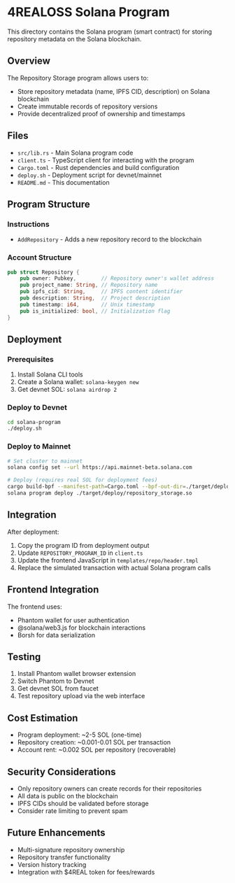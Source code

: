 # 4REALOSS Solana Program

This directory contains the Solana program (smart contract) for storing repository metadata on the Solana blockchain.

## Overview

The Repository Storage program allows users to:
- Store repository metadata (name, IPFS CID, description) on Solana blockchain
- Create immutable records of repository versions
- Provide decentralized proof of ownership and timestamps

## Files

- `src/lib.rs` - Main Solana program code
- `client.ts` - TypeScript client for interacting with the program
- `Cargo.toml` - Rust dependencies and build configuration
- `deploy.sh` - Deployment script for devnet/mainnet
- `README.md` - This documentation

## Program Structure

### Instructions
- `AddRepository` - Adds a new repository record to the blockchain

### Account Structure
```rust
pub struct Repository {
    pub owner: Pubkey,        // Repository owner's wallet address
    pub project_name: String, // Repository name
    pub ipfs_cid: String,     // IPFS content identifier
    pub description: String,  // Project description
    pub timestamp: i64,       // Unix timestamp
    pub is_initialized: bool, // Initialization flag
}
```

## Deployment

### Prerequisites
1. Install Solana CLI tools
2. Create a Solana wallet: `solana-keygen new`
3. Get devnet SOL: `solana airdrop 2`

### Deploy to Devnet
```bash
cd solana-program
./deploy.sh
```

### Deploy to Mainnet
```bash
# Set cluster to mainnet
solana config set --url https://api.mainnet-beta.solana.com

# Deploy (requires real SOL for deployment fees)
cargo build-bpf --manifest-path=Cargo.toml --bpf-out-dir=./target/deploy
solana program deploy ./target/deploy/repository_storage.so
```

## Integration

After deployment:

1. Copy the program ID from deployment output
2. Update `REPOSITORY_PROGRAM_ID` in `client.ts`
3. Update the frontend JavaScript in `templates/repo/header.tmpl`
4. Replace the simulated transaction with actual Solana program calls

## Frontend Integration

The frontend uses:
- Phantom wallet for user authentication
- @solana/web3.js for blockchain interactions
- Borsh for data serialization

## Testing

1. Install Phantom wallet browser extension
2. Switch Phantom to Devnet
3. Get devnet SOL from faucet
4. Test repository upload via the web interface

## Cost Estimation

- Program deployment: ~2-5 SOL (one-time)
- Repository creation: ~0.001-0.01 SOL per transaction
- Account rent: ~0.002 SOL per repository (recoverable)

## Security Considerations

- Only repository owners can create records for their repositories
- All data is public on the blockchain
- IPFS CIDs should be validated before storage
- Consider rate limiting to prevent spam

## Future Enhancements

- Multi-signature repository ownership
- Repository transfer functionality
- Version history tracking
- Integration with $4REAL token for fees/rewards
